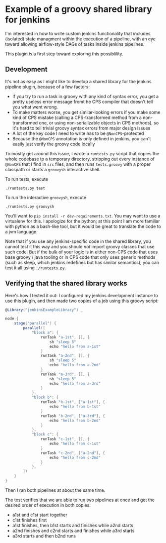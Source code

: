 # Example of a groovy shared library for jenkins

I'm interested in how to write custom jenkins functionality that includes
(isolated) state managment within the execution of a pipeline, with an
eye toward allowing airflow-style DAGs of tasks inside jenkins pipelines.

This plugin is a first step toward exploring this possiblility.

## Development

It's not as easy as I might like to develop a shared library for the
jenkins pipeline plugin, because of a few factors:
  - If you try to run a task in groovy with any kind of syntax error,
    you get a pretty useless error message fromt he CPS compiler that
    doesn't tell you what went wrong.
  - To make matters worse, you get similar-looking errors if you make some
    kind of CPS mistake (calling a CPS-transformed method from a
    non-transformed one, or using non-serializable objects in CPS methods),
    so it's hard to tell trivial groovy syntax errors from major design
    issues
  - A lot of the key code I need to write has to be `@NonCPS`-protected
  - Because the `@NonCPS` annotation is only defined in jenkins, you can't
    easily just verify the groovy code locally

To mostly get around this issue, I wrote a `runtests.py` script that
copies the whole codebase to a temporary directory, stripping out every
instance of `@NonCPS` that I find in `src` files, and then runs
`tests.groovy` with a proper classpath or starts a `groovysh` interactive
shell.

To run tests, execute
```
./runtests.py test
```
To run the interactive `groovysh`, execute
```
./runtests.py groovysh
```

You'll want to `pip install -r dev-requirements.txt`. You may
want to use a virtualenv for this. I apologize for the python; at this point
I am more familiar with python as a bash-like tool, but it would be great
to translate the code to a jvm language.

Note that if you use any jenkins-specific code in the shared library, you
cannot test it this way and you should *not* import groovy classes that use
such code. But if the bulk of your logic is in either non-CPS code that uses
base groovy / java tooling or in CPS code that only uses generic methods
(such as sleep, which jenkins redefines but has similar semantics), you can
test it all using `./runtests.py`.

## Verifying that the shared library works

Here's how I tested it out: I configured my jenkins development instance
to use this plugin, and then made two copies of a job using this groovy
script:
```groovy
@Library("jenkinsExampleLibrary") _

node {
    stage("parallel") {
        parallel([
            "block a": {
                runTask "a-1st", [], {
                    sh "sleep 5"
                    echo "hello from a-1st"
                }
                runTask "a-2nd", [], {
                    sh "sleep 5"
                    echo "hello from a-2nd"
                }
                runTask "a-3rd", [], {
                    sh "sleep 5"
                    echo "hello from a-3rd"
                }
            },
            "block b": {
                runTask "b-1st", ["a-1st"], {
                    echo "hello from b-1st"
                }
                runTask "b-2nd", ["a-3rd"], {
                    echo "hello from b-2nd"
                }
            },
            "block c": {
                runTask "c-1st", [], {
                    echo "hello from c-1st"
                }
                runTask "c-2nd", ["a-2nd"], {
                    echo "hello from c-2nd"
                }
            },
        ])
    }
}
```

Then I ran both pipelines at about the same time.

The test verifies that we are able to run two pipelines at once and
get the desired order of execution in both copies:
  - a1st and c1st start together
  - c1st finishes first
  - a1st finishes, then b1st starts and finishes while a2nd starts
  - a2nd finishes and c2nd starts and finishes while a3rd starts
  - a3rd starts and then b2nd runs


